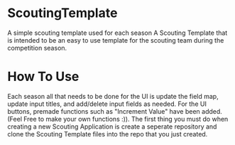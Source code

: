 # ScoutingTemplate
A simple scouting template used for each season
A Scouting Template that is intended to be an easy to use template for the scouting team during the competition season.
# How To Use
Each season all that needs to be done for the UI is update the field map, update input titles, and add/delete input fields as needed. For the UI buttons, premade functions such as "Increment Value" have been added.(Feel Free to make your own functions :)). The first thing you must do when creating a new Scouting Application is create a seperate repository and clone the Scouting Template files into the repo that you just created.